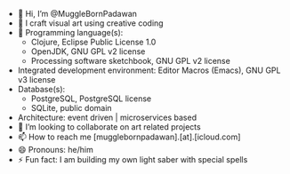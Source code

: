 - 👋 Hi, I’m @MuggleBornPadawan
- 👀 I craft visual art using creative coding
- 🌱 Programming language(s):
  - Clojure, Eclipse Public License 1.0
  - OpenJDK, GNU GPL v2 license
  - Processing software sketchbook, GNU GPL v2 license
- Integrated development environment: Editor Macros (Emacs), GNU GPL v3 license
- Database(s):
  - PostgreSQL, PostgreSQL license 
  - SQLite, public domain
- Architecture: event driven | microservices based
- 💞️ I’m looking to collaborate on art related projects
- 📫 How to reach me [mugglebornpadawan].[at].[icloud.com]
- 😄 Pronouns: he/him
- ⚡ Fun fact: I am building my own light saber with special spells

<eof> 